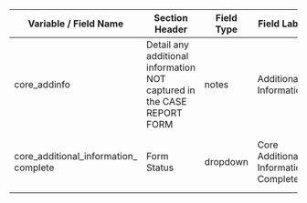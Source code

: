 | Variable / Field Name                    | Section Header                                                         | Field Type | Field Label                           | Choices or Calculations                     |
| ---------------------------------------- | ---------------------------------------------------------------------- | ---------- | ------------------------------------- | ------------------------------------------- |
| core\_addinfo                            | Detail any additional information NOT captured in the CASE REPORT FORM | notes      | Additional Information                |                                             |
| core\_additional\_information\_ complete | Form Status                                                            | dropdown   | Core Additional Information Complete? | 0, Incomplete ; 1, Unverified ; 2, Complete |